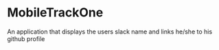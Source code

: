 # MobileTrackOne
An application that displays the users slack name and links he/she to his github profile 
